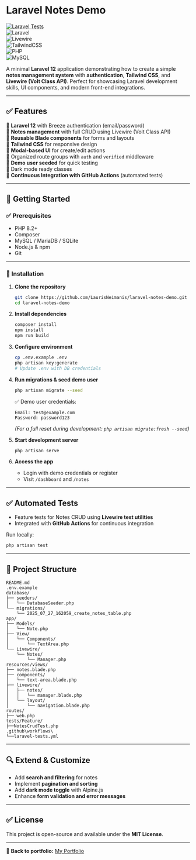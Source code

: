 # Laravel Notes Demo  
[![Laravel Tests](https://github.com/LaurisNeimanis/laravel-notes-demo/actions/workflows/laravel-tests.yml/badge.svg)](https://github.com/LaurisNeimanis/laravel-notes-demo/actions/workflows/laravel-tests.yml)  
![Laravel](https://img.shields.io/badge/Laravel-12-red?logo=laravel)  
![Livewire](https://img.shields.io/badge/Livewire-Volt-blue)  
![TailwindCSS](https://img.shields.io/badge/TailwindCSS-3-blue?logo=tailwind-css)  
![PHP](https://img.shields.io/badge/PHP-8.2-blue?logo=php)  
![MySQL](https://img.shields.io/badge/MySQL-Database-yellow?logo=mysql)  

A minimal **Laravel 12** application demonstrating how to create a simple **notes management system** with **authentication**, **Tailwind CSS**, and **Livewire (Volt Class API)**. Perfect for showcasing Laravel development skills, UI components, and modern front-end integrations.

---

## ✅ Features  

🔹 **Laravel 12** with Breeze authentication (email/password)  
🔹 **Notes management** with full CRUD using Livewire (Volt Class API)  
🔹 **Reusable Blade components** for forms and layouts  
🔹 **Tailwind CSS** for responsive design  
🔹 **Modal-based UI** for create/edit actions  
🔹 Organized route groups with `auth` and `verified` middleware  
🔹 **Demo user seeded** for quick testing  
🔹 Dark mode ready classes  
🔹 **Continuous Integration with GitHub Actions** (automated tests)  

---

## 🚀 Getting Started  

### ✅ Prerequisites  
- PHP 8.2+  
- Composer  
- MySQL / MariaDB / SQLite  
- Node.js & npm  
- Git  

---

### 🔧 Installation  

1. **Clone the repository**
   ```bash
   git clone https://github.com/LaurisNeimanis/laravel-notes-demo.git
   cd laravel-notes-demo
   ```

2. **Install dependencies**
   ```bash
   composer install
   npm install
   npm run build
   ```

3. **Configure environment**
   ```bash
   cp .env.example .env
   php artisan key:generate
   # Update .env with DB credentials
   ```

4. **Run migrations & seed demo user**
   ```bash
   php artisan migrate --seed
   ```
   ✅ Demo user credentials:
   ```
   Email: test@example.com
   Password: password123
   ```

   *(For a full reset during development: `php artisan migrate:fresh --seed`)*  

5. **Start development server**
   ```bash
   php artisan serve
   ```

6. **Access the app**
   - Login with demo credentials or register
   - Visit `/dashboard` and `/notes`

---

## ✅ Automated Tests  
- Feature tests for Notes CRUD using **Livewire test utilities**
- Integrated with **GitHub Actions** for continuous integration

Run locally:
```bash
php artisan test
```

---

## 📂 Project Structure 

```
README.md
.env.example
database/
├── seeders/
│   └── DatabaseSeeder.php
└── migrations/
    └── 2025_07_27_162059_create_notes_table.php
app/
├── Models/
│   └── Note.php
├── View/
│   └── Components/
│       └── TextArea.php
└── Livewire/
    └── Notes/
        └── Manager.php
resources/views/
├── notes.blade.php
├── components/
│   └── text-area.blade.php
├── livewire/
│   ├── notes/
│   │   └── manager.blade.php
│   └── layout/
│       └── navigation.blade.php
routes/
├── web.php
tests/Feature/
├──NotesCrudTest.php
.github\workflows\
└──laravel-tests.yml
```

---

## 🔍 Extend & Customize  
- Add **search and filtering** for notes  
- Implement **pagination and sorting**  
- Add **dark mode toggle** with Alpine.js  
- Enhance **form validation and error messages**  

---

## ✅ License  
This project is open-source and available under the **MIT License**.

---

🔗 **Back to portfolio:** [My Portfolio](https://github.com/LaurisNeimanis/my-portfolio)

